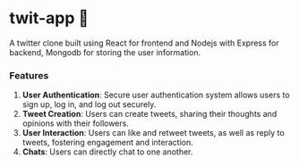 # twit-app 🐤

A twitter clone built using React for frontend and Nodejs with Express for backend, Mongodb for storing the user information. 

### Features 
1. <b>User Authentication</b>: Secure user authentication system allows users to sign up, log in, and log out securely.
2. <b>Tweet Creation</b>: Users can create tweets, sharing their thoughts and opinions with their followers.
3. <b>User Interaction</b>: Users can like and retweet tweets, as well as reply to tweets, fostering engagement and interaction.
4. <b>Chats</b>: Users can directly chat to one another.



